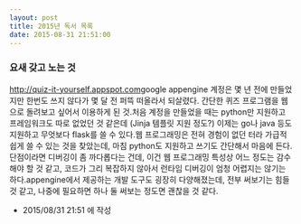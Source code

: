 ```yaml
---
layout: post
title: 2015년 독서 목록
date: 2015-08-31 21:51:00
---
```


### 요새 갖고 노는 것

<a href="http://quiz-it-yourself.appspot.com" target="_blank">http://quiz-it-yourself.appspot.com</a>google appengine 계정은 몇 년 전에 만들었지만 한번도 쓰지 않다가 몇 달 전 퍼뜩 떠올라서 되살렸다. 간단한 퀴즈 프로그램을 웹으로 돌려보고 싶어서 이용하게 된 것.처음 계정을 만들었을 때는 python만 지원하고 프레임워크도 따로 없었던 것 같은데 (Jinja 템플릿 지원 정도?) 이제는 go나 java 등도 지원하고 무엇보다 flask를 쓸 수 있다.웹 프로그래밍은 전혀 경험이 없던 터라 가급적 쉽게 쓸 수 있는 것을 찾았는데, 마침 python도 지원하고 쓰기도 간단해서 마음에 든다.단점이라면 디버깅이 좀 까다롭다는 건데, 이건 웹 프로그래밍 특성상 어느 정도는 감수해야 할 것 같고, 코드가 그리 복잡하지 않아서 런타임 디버깅이 엄청 어렵지는 않기는 하다.appengine에서 제공하는 개발 도구도 굉장히 다양해졌는데, 전부 써보기는 힘들 것 같고, 나중에 필요하면 하나 둘 써보는 정도면 괜찮을 것 같다.



- 2015/08/31 21:51 에 작성